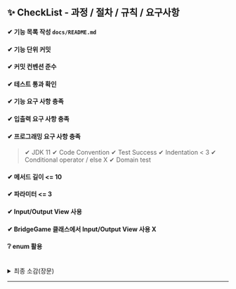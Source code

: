 ## ✨ CheckList - 과정 / 절차 / 규칙 / 요구사항
#### ✔ 기능 목록 작성 `docs/README.md`
#### ✔ 기능 단위 커밋
#### ✔ 커밋 컨벤션 준수
#### ✔ 테스트 통과 확인
#### ✔ 기능 요구 사항 충족
#### ✔ 입출력 요구 사항 충족
#### ✔ 프로그래밍 요구 사항 충족

> ✔ JDK 11 
> ✔ Code Convention
> ✔ Test Success
> ✔ Indentation < 3
> ✔ Conditional operator / else X
> ✔ Domain test

#### ✔ 메서드 길이 <= 10
#### ✔ 파라미터 <= 3
#### ✔ Input/Output View 사용
#### ✔ BridgeGame 클래스에서 Input/Output View 사용 X
#### ❔ enum 활용


<br>
<details><summary>최종 소감(장문)</summary>
<br>

![You_Me_We](https://user-images.githubusercontent.com/38521355/203153032-712e89d8-3086-4181-aa0d-f913cb27e6f3.gif)
_과제를 수행하는 나_


 이전 과제에서 계획적/체계적 개발의 중요성을 느끼고 문서화까지 했다면
당연하게도 이번 과제에선 그것을 실천할 차례다.

 제시된 요구 사항에 맞춰 각 부분을 잘게, 최소한의 단위로 쪼개고 나눈다.
직접 코드의 흐름을 시뮬레이션하다 보면 언뜻 하나의 기능으로 보이는 부분도 
여러 단계, 여러 기능의 집합체임을 예상할 수 있게 되었다.

 예측과 설계에 따라 객체화된 각 기능은 그 자체 그대로 메소드로 변환 및 구현 가능했으며,
그 모든 과정은 소프트웨어 아키텍처를 지극히 얕게나마 체험하고, 
그 중요성과 유용성, 필요성 모두를 직접 체감하는 과정이었다.

 정리된 기능들, 메소드들을 각 클래스에 위치시키고 유기적 관계를 설정해 하찮게나마 도식화하고,
그 설계도에 따라 개발하는 과정 또한 편리했고, 효과적이었으며 
내 예상대로 기능과 구조가 구현되는 과정을 보며 쾌감마저 느꼈다.

 기능을 하나씩 구현하고, 연동하며, 각각을 테스트하며 프로그램을 완성해가는 과정은
진정한 개발의 경험, 코딩 문제 풀이에서는 결코 느낄 수 없었던 그 만족감을 제공했다.

 당연하게도 그 과정은 험난했으나, 그 험난한 만큼의 성취감이 돌아왔고,
그 성취감은 다시 재미와 의욕이 되어 새로운 도전을 이끌어냈다.

 이번 프리코스의 모든 과제는 제시된 조건과 요구 사항을 만족할 것을 명시했고,
또한 과제 수행 중 학습의 _**과정**_ 을 끊임없이 강조했다. 
이는 그저 편하게, 돌아가기만 하면 OK라는 마인드로 코딩하는 것이 
습관이 되어버린 내겐 너무나 가혹한 제약이었다.

 하지만 동시에, 그 가혹함은 내가 지금껏 얼마나 잘못된 습관을 가진 채
_**개발**_ 을 해 왔는지에 대한 훌륭한 반증이기도 했다.
내 저장소, 오래된 패키지 속 클래스는 분명 내가 작성했음에도 
당최 뭔 기능을 하는 코드였는지, 무슨 자료 구조와 입출력을 가지는지조차
알아볼 수 없었던 기억이 절차와 규칙을 준수하는 가장 큰 원동력이 되었다.

 단 몇초의 투자로 정상적인 코드와 구조를 작성하고, 그 대가로
월등한 편의성 상승을 경험하며 깨닫게 되었다.
과거, 처음 코딩을 배우던 시절 기본 원칙과 이론에 대한 광적인 집착을 보이던 
교수님들의 모습은 형식적이고 고지식한 사고방식에서 온 것이 아닌
경험과 지식에서 우러나온 진심어린 조언이었음을.

 변화 없이는 성장도 없고, 성장은 재미를 가져오며 그 재미와 즐거움이 곧 행복이 된다.
행복을 추구하는 인간으로서, 즐겁게 할 수 있는 일이 생업이 되는 것 만큼의 행복이 어디 있을까.

 결과보다 과정이 중요하다는 말이 있듯
결과란 그것을 향한 과정들의 집합임을 상기하고 있기만 한다면
진정으로 성장을 위해 필요한 것이 무엇인지 잊지 않을 것이다.

</details>

* * *
